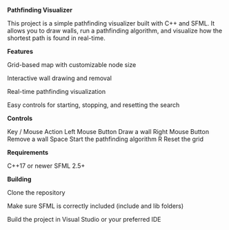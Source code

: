 **Pathfinding Visualizer**

This project is a simple pathfinding visualizer built with C++ and SFML.
It allows you to draw walls, run a pathfinding algorithm, and visualize how the shortest path is found in real-time.

**Features**

Grid-based map with customizable node size

Interactive wall drawing and removal

Real-time pathfinding visualization

Easy controls for starting, stopping, and resetting the search

**Controls**

Key / Mouse               Action
Left Mouse Button         Draw a wall
Right Mouse Button        Remove a wall
Space                     Start the pathfinding algorithm
R                         Reset the grid

**Requirements**

C++17 or newer
SFML 2.5+

**Building**

Clone the repository

Make sure SFML is correctly included (include and lib folders)

Build the project in Visual Studio or your preferred IDE

